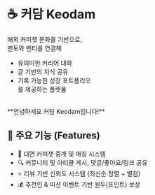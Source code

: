
# ☕️ 커담 Keodam


해외 커피챗 문화를 기반으로, </br>
멘토와 멘티를 연결해 </br>
- 유의미한 커리어 대화 </br>
- 글 기반의 지식 공유 </br>
- 기록 가능한 성장 포트폴리오 </br>
를 제공하는 플랫폼
</br>
**안녕하세요 커담 Keodam입니다!**
</br>









## 🚀 주요 기능 (Features)

- 💬 대면 커피챗 중계 및 매칭 시스템
- 🔍 커뮤니티 및 아티클 게시, 댓글/좋아요/링크 공유
- ⭐️ 리뷰 기반 신뢰도 시스템 (최신순 정렬 + 별점)
- 💰 추천인 & 미션 이벤트 기반 원두(포인트) 보상
